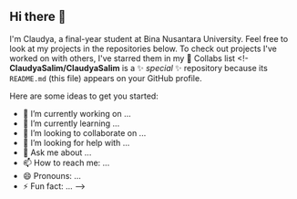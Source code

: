 ## Hi there 👋
I'm Claudya, a final-year student at Bina Nusantara University. Feel free to look at my projects in the repositories below. To check out projects I've worked on with others, I've starred them in my 🤗 Collabs list
<!-
**ClaudyaSalim/ClaudyaSalim** is a ✨ _special_ ✨ repository because its `README.md` (this file) appears on your GitHub profile.

Here are some ideas to get you started:

- 🔭 I’m currently working on ...
- 🌱 I’m currently learning ...
- 👯 I’m looking to collaborate on ...
- 🤔 I’m looking for help with ...
- 💬 Ask me about ...
- 📫 How to reach me: ...
- 😄 Pronouns: ...
- ⚡ Fun fact: ...
-->

<!--
[![GitHub Streak](https://github-readme-streak-stats.herokuapp.com?user=ClaudyaSalim&theme=dark&mode=weekly)](https://git.io/streak-stats)
[![Anurag's GitHub stats-Dark](https://github-readme-stats.vercel.app/api?username=ClaudyaSalim&show_icons=true&theme=dark#gh-dark-mode-only)](https://github.com/ClaudyaSalim/github-readme-stats#gh-dark-mode-only)
![Top Langs](https://github-readme-stats.vercel.app/api/top-langs/?username=ClaudyaSalim&layout=compact&langs_count=15) -->
